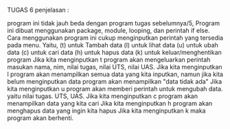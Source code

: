 TUGAS 6
penjelasan :

program ini tidak jauh beda dengan program tugas sebelumnya/5,
Program ini dibuat menggunakan package, module, looping, dan perintah if else.
Cara menggunakan program ini cukup menginputkan perintah yang tersedia pada menu. Yaitu, (t) untuk Tambah data (l) untuk lihat data (u) untuk ubah data (c) untuk cari data (h) untuk hapus data (k) untuk keluar/menghentikan program
Jika kita menginputkan t program akan mengeluarkan perintah masukan nama, nim, nilai tugas, nilai UTS, nilai UAS.
Jika kita menginputkan l program akan menampilkan semua data yang kita inputkan, namun jika kita belum menginputkan data program akan menampilkan "data tidak ada"
Jika kita menginputkan u program akan memberi perintah untuk mengubah data. yaitu nilai tugas. UTS, UAS.
Jika kita menginputkan c program akan menampilkan data yang kita cari
Jika kita menginputkan h program akan menghapus data yang ingin kita hapus
Jika kita menginputkan k maka program akan berhenti.
